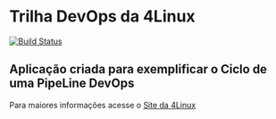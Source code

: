 # Trilha DevOps da 4Linux

<!-- Altere a Flag abaixo com sua URL do Travis -->
[![Build Status](https://travis-ci.org/fabricoliveira/DevOpsLab-HelloWorld.svg?branch=master)](https://travis-ci.org/fabrioliveira/DevOpsLab-HelloWorld)

## Aplicação criada para exemplificar o Ciclo de uma PipeLine DevOps


Para maiores informações acesse o [Site da 4Linux](https://www.4linux.com.br/cursos/devops)
